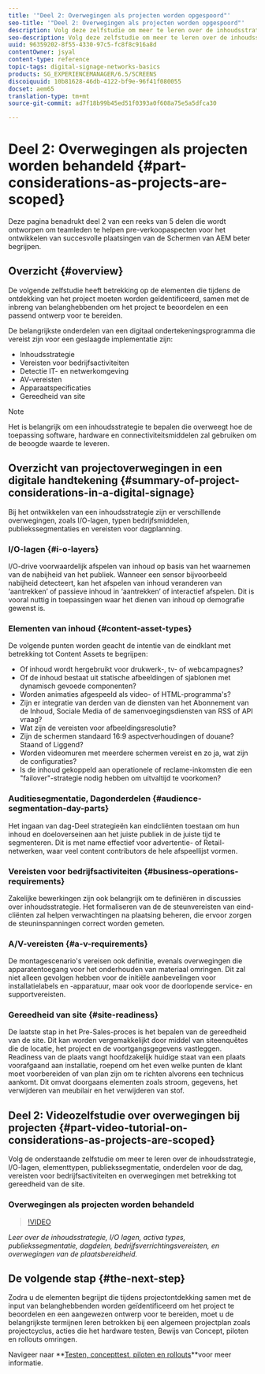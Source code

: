 ```yaml
---
title: '"Deel 2: Overwegingen als projecten worden opgespoord"'
seo-title: '"Deel 2: Overwegingen als projecten worden opgespoord"'
description: Volg deze zelfstudie om meer te leren over de inhoudsstrategie, I/O-lagen, elementtypen, publiekssegmentatie, dagonderdelen, bedrijfsvereisten en overwegingen met betrekking tot gereedheid van de site.
seo-description: Volg deze zelfstudie om meer te leren over de inhoudsstrategie, I/O-lagen, elementtypen, publiekssegmentatie, dagonderdelen, bedrijfsvereisten en overwegingen met betrekking tot gereedheid van de site.
uuid: 96359202-8f55-4330-97c5-fc8f8c916a8d
contentOwner: jsyal
content-type: reference
topic-tags: digital-signage-networks-basics
products: SG_EXPERIENCEMANAGER/6.5/SCREENS
discoiquuid: 10b81628-46db-4122-bf9e-96f41f080055
docset: aem65
translation-type: tm+mt
source-git-commit: ad7f18b99b45ed51f0393a0f608a75e5a5dfca30

---
```



# Deel 2: Overwegingen als projecten worden behandeld {#part-considerations-as-projects-are-scoped}

Deze pagina benadrukt deel 2 van een reeks van 5 delen die wordt ontworpen om teamleden te helpen pre-verkoopaspecten voor het ontwikkelen van succesvolle plaatsingen van de Schermen van AEM beter begrijpen.

## Overzicht {#overview}

De volgende zelfstudie heeft betrekking op de elementen die tijdens de ontdekking van het project moeten worden geïdentificeerd, samen met de inbreng van belanghebbenden om het project te beoordelen en een passend ontwerp voor te bereiden.

De belangrijkste onderdelen van een digitaal ondertekeningsprogramma die vereist zijn voor een geslaagde implementatie zijn:

* Inhoudsstrategie
* Vereisten voor bedrijfsactiviteiten
* Detectie IT- en netwerkomgeving
* AV-vereisten
* Apparaatspecificaties
* Gereedheid van site

>[!NOTE]
>
>Het is belangrijk om een inhoudsstrategie te bepalen die overweegt hoe de toepassing software, hardware en connectiviteitsmiddelen zal gebruiken om de beoogde waarde te leveren.

## Overzicht van projectoverwegingen in een digitale handtekening {#summary-of-project-considerations-in-a-digital-signage}

Bij het ontwikkelen van een inhoudsstrategie zijn er verschillende overwegingen, zoals I/O-lagen, typen bedrijfsmiddelen, publiekssegmentaties en vereisten voor dagplanning.

### I/O-lagen {#i-o-layers}

I/O-drive voorwaardelijk afspelen van inhoud op basis van het waarnemen van de nabijheid van het publiek. Wanneer een sensor bijvoorbeeld nabijheid detecteert, kan het afspelen van inhoud veranderen van ‘aantrekken’ of passieve inhoud in ‘aantrekken’ of interactief afspelen. Dit is vooral nuttig in toepassingen waar het dienen van inhoud op demografie gewenst is.

### Elementen van inhoud {#content-asset-types}

De volgende punten worden geacht de intentie van de eindklant met betrekking tot Content Assets te begrijpen:

* Of inhoud wordt hergebruikt voor drukwerk-, tv- of webcampagnes?
* Of de inhoud bestaat uit statische afbeeldingen of sjablonen met dynamisch gevoede componenten?
* Worden animaties afgespeeld als video- of HTML-programma&#39;s?
* Zijn er integratie van derden van de diensten van het Abonnement van de Inhoud, Sociale Media of de samenvoegingsdiensten van RSS of API vraag?
* Wat zijn de vereisten voor afbeeldingsresolutie?
* Zijn de schermen standaard 16:9 aspectverhoudingen of douane? Staand of Liggend?
* Worden videomuren met meerdere schermen vereist en zo ja, wat zijn de configuraties?
* Is de inhoud gekoppeld aan operationele of reclame-inkomsten die een &quot;failover&quot;-strategie nodig hebben om uitvaltijd te voorkomen?

### Auditiesegmentatie, Dagonderdelen {#audience-segmentation-day-parts}

Het ingaan van dag-Deel strategieën kan eindcliënten toestaan om hun inhoud en doeloverseinen aan het juiste publiek in de juiste tijd te segmenteren. Dit is met name effectief voor advertentie- of Retail-netwerken, waar veel content contributors de hele afspeellijst vormen.

### Vereisten voor bedrijfsactiviteiten {#business-operations-requirements}

Zakelijke bewerkingen zijn ook belangrijk om te definiëren in discussies over inhoudsstrategie. Het formaliseren van de de steunvereisten van eind-cliënten zal helpen verwachtingen na plaatsing beheren, die ervoor zorgen de steuninspanningen correct worden gemeten.

### A/V-vereisten {#a-v-requirements}

De montagescenario&#39;s vereisen ook definitie, evenals overwegingen die apparatentoegang voor het onderhouden van materiaal omringen. Dit zal niet alleen gevolgen hebben voor de initiële aanbevelingen voor installatielabels en -apparatuur, maar ook voor de doorlopende service- en supportvereisten.

### Gereedheid van site {#site-readiness}

De laatste stap in het Pre-Sales-proces is het bepalen van de gereedheid van de site. Dit kan worden vergemakkelijkt door middel van siteenquêtes die de locatie, het project en de voortgangsgegevens vastleggen. Readiness van de plaats vangt hoofdzakelijk huidige staat van een plaats voorafgaand aan installatie, roepend om het even welke punten de klant moet voorbereiden of van plan zijn om te richten alvorens een technicus aankomt. Dit omvat doorgaans elementen zoals stroom, gegevens, het verwijderen van meubilair en het verwijderen van stof.

## Deel 2: Videozelfstudie over overwegingen bij projecten {#part-video-tutorial-on-considerations-as-projects-are-scoped}

Volg de onderstaande zelfstudie om meer te leren over de inhoudsstrategie, I/O-lagen, elementtypen, publiekssegmentatie, onderdelen voor de dag, vereisten voor bedrijfsactiviteiten en overwegingen met betrekking tot gereedheid van de site.

### Overwegingen als projecten worden behandeld

>[!VIDEO](https://video.tv.adobe.com/v/28380)

*Leer over de inhoudsstrategie, I/O lagen, activa types, publiekssegmentatie, dagdelen, bedrijfsverrichtingsvereisten, en overwegingen van de plaatsbereidheid.*

## De volgende stap {#the-next-step}

Zodra u de elementen begrijpt die tijdens projectontdekking samen met de input van belanghebbenden worden geïdentificeerd om het project te beoordelen en een aangewezen ontwerp voor te bereiden, moet u de belangrijkste termijnen leren betrokken bij een algemeen projectplan zoals projectcyclus, acties die het hardware testen, Bewijs van Concept, piloten en rollouts omringen.

Navigeer naar **[Testen, concepttest, piloten en rollouts](testing-pocs-pilots-rollouts.md)**voor meer informatie.
